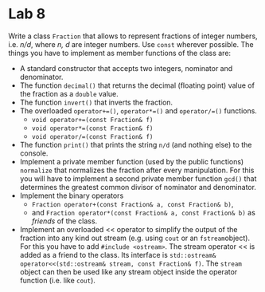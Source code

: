 # Lab 8

Write a class `Fraction` that allows to represent fractions of integer numbers, i.e. *n/d*, where *n, d* are integer numbers.
Use `const` wherever possible.
The things you have to implement as member functions of the class are:


- A standard constructor that accepts two integers, nominator and denominator.
- The function `decimal()` that returns the decimal (floating point) value of the fraction as a `double` value.
- The function `invert()` that inverts the fraction.
- The overloaded `operator+=()`, `operator*=()` and `operator/=()` functions.
  - `void operator+=(const Fraction& f)`
  - `void operator*=(const Fraction& f)`
  - `void operator/=(const Fraction& f)`
- The function `print()` that prints the string `n/d` (and nothing else) to the console.
- Implement a private member function (used by the public functions) ```normalize``` that normalizes the fraction after every manipulation. For this you will have to implement a second private member function ```gcd()``` that determines the greatest common divisor of nominator and denominator.
- Implement the binary operators
  - ```Fraction operator+(const Fraction& a, const Fraction& b)```,
  - and ```Fraction operator*(const Fraction& a, const Fraction& b)```
as _friends_ of the class.
- Implement an overloaded << operator to simplify the output of the fraction into any kind out stream (e.g. using ```cout``` or an ```fstream```object).
For this you have to add ```#include <ostream>```.
The stream operator << is added as a friend to the class. Its interface is
```std::ostream& operator<<(std::ostream& stream, const Fraction& f)```. The ```stream``` object can then be used like any stream object inside the operator function (i.e. like ```cout```).
